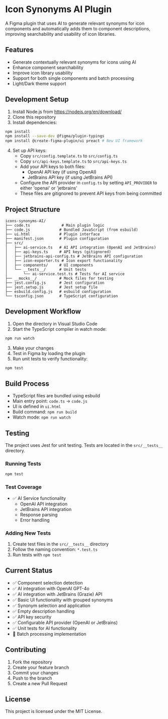 # Icon Synonyms AI Plugin

A Figma plugin that uses AI to generate relevant synonyms for icon components and automatically adds them to component descriptions, improving searchability and usability of icon libraries.

## Features
- Generate contextually relevant synonyms for icons using AI
- Enhance component searchability 
- Improve icon library usability
- Support for both single components and batch processing
- Light/Dark theme support

## Development Setup

1. Install Node.js from https://nodejs.org/en/download/
2. Clone this repository
3. Install dependencies:
```bash
npm install
npm install --save-dev @figma/plugin-typings
npm install @create-figma-plugin/ui preact # New UI framework
```
4. Set up API keys:
   - Copy `src/config.template.ts` to `src/config.ts`
   - Copy `src/api-keys.template.ts` to `src/api-keys.ts`
   - Add your API keys to both files:
     - OpenAI API key (if using OpenAI)
     - JetBrains API key (if using JetBrains API)
   - Configure the API provider in `config.ts` by setting `API_PROVIDER` to either 'openai' or 'jetbrains'
   - These files are gitignored to prevent API keys from being committed

## Project Structure
```
icons-synonyms-AI/
├── code.ts              # Main plugin logic
├── code.js             # Bundled JavaScript (from esbuild)
├── ui.html             # Plugin interface
├── manifest.json       # Plugin configuration
├── src/
│   ├── ai-service.ts   # AI API integration (OpenAI and JetBrains)
│   ├── api-keys.ts     # API keys (gitignored)
│   ├── jetbrains-api-config.ts # JetBrains API configuration
│   ├── icon-exporter.ts # Icon export functionality
│   ├── components/     # UI components
│   └── __tests__/      # Unit tests
│       └── ai-service.test.ts # Tests for AI service
├── __mocks__/          # Mock files for testing
├── jest.config.js      # Jest configuration
├── jest.setup.js       # Jest setup file
├── esbuild.config.js   # esbuild configuration
└── tsconfig.json       # TypeScript configuration
```

## Development Workflow

1. Open the directory in Visual Studio Code
2. Start the TypeScript compiler in watch mode:
```bash
npm run watch
```
3. Make your changes
4. Test in Figma by loading the plugin
5. Run unit tests to verify functionality:
```bash
npm test
```

## Build Process
- TypeScript files are bundled using esbuild
- Main entry point: `code.ts` → `code.js`
- UI is defined in `ui.html`
- Build command: `npm run build`
- Watch mode: `npm run watch`

## Testing
The project uses Jest for unit testing. Tests are located in the `src/__tests__` directory.

### Running Tests
```bash
npm test
```

### Test Coverage
- ✅ AI Service functionality
  - OpenAI API integration
  - JetBrains API integration
  - Response parsing
  - Error handling

### Adding New Tests
1. Create test files in the `src/__tests__` directory
2. Follow the naming convention: `*.test.ts`
3. Run tests with `npm test`

## Current Status
- ✅ Component selection detection
- ✅ AI integration with OpenAI GPT-4o
- ✅ AI integration with JetBrains (Grazie) API
- ✅ Basic UI functionality with grouped synonyms
- ✅ Synonym selection and application
- ✅ Empty description handling
- ✅ API key security
- ✅ Configurable API provider (OpenAI or JetBrains)
- ✅ Unit tests for AI functionality
- 🚧 Batch processing implementation

## Contributing
1. Fork the repository
2. Create your feature branch
3. Commit your changes
4. Push to the branch
5. Create a new Pull Request

## License
This project is licensed under the MIT License.
